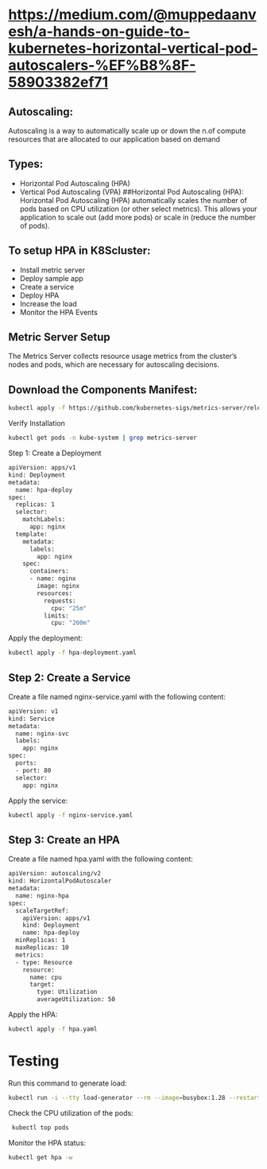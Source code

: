 # https://medium.com/@muppedaanvesh/a-hands-on-guide-to-kubernetes-horizontal-vertical-pod-autoscalers-%EF%B8%8F-58903382ef71
## Autoscaling:
Autoscaling is a way to automatically scale up or down the n.of compute resources that are allocated to our application based on demand
## Types:
* Horizontal Pod Autoscaling (HPA)
* Vertical Pod Autoscaling (VPA)
##Horizontal Pod Autoscaling (HPA):
Horizontal Pod Autoscaling (HPA) automatically scales the number of pods based on  CPU utilization (or other select metrics). This allows your application to scale out (add more pods) or scale in (reduce the number of pods).
## To setup HPA in K8Scluster:
* Install metric server
* Deploy sample app
* Create a service
* Deploy HPA
* Increase the load
* Monitor the HPA Events
## Metric Server Setup
The Metrics Server collects resource usage metrics from the cluster’s nodes and pods, which are necessary for autoscaling decisions.
## Download the Components Manifest:

```sh
kubectl apply -f https://github.com/kubernetes-sigs/metrics-server/releases/latest/download/components.yaml
```
Verify Installation
```sh
kubectl get pods -n kube-system | grep metrics-server
```
Step 1: Create a Deployment

```sh
apiVersion: apps/v1
kind: Deployment
metadata:
  name: hpa-deploy
spec:
  replicas: 1
  selector:
    matchLabels:
      app: nginx
  template:
    metadata:
      labels:
        app: nginx
    spec:
      containers:
      - name: nginx
        image: nginx
        resources:
          requests:
            cpu: "25m"
          limits:
            cpu: "200m"
```

Apply the deployment:
```sh
kubectl apply -f hpa-deployment.yaml
```
## Step 2: Create a Service
Create a file named nginx-service.yaml with the following content:

```sh
apiVersion: v1
kind: Service
metadata:
  name: nginx-svc
  labels:
    app: nginx
spec:
  ports:
  - port: 80
  selector:
    app: nginx 
```
Apply the service:
```sh
kubectl apply -f nginx-service.yaml
```
## Step 3: Create an HPA
Create a file named hpa.yaml with the following content:

```sh
apiVersion: autoscaling/v2
kind: HorizontalPodAutoscaler
metadata:
  name: nginx-hpa
spec:
  scaleTargetRef:
    apiVersion: apps/v1
    kind: Deployment
    name: hpa-deploy
  minReplicas: 1
  maxReplicas: 10
  metrics:
  - type: Resource
    resource:
      name: cpu
      target:
        type: Utilization
        averageUtilization: 50 
```
Apply the HPA:
```sh
kubectl apply -f hpa.yaml
```

# Testing
 

Run this command to generate load:
```sh
kubectl run -i --tty load-generator --rm --image=busybox:1.28 --restart=Never -- /bin/sh -c "while sleep 0.01; do wget -q -O- http://nginx-svc; done"
```
Check the CPU utilization of the pods:
```sh
 kubectl top pods
```
Monitor the HPA status:
 ```sh
kubectl get hpa -w
```
